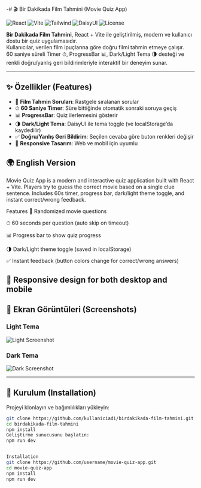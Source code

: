 -# 🎬 Bir Dakikada Film Tahmini (Movie Quiz App)

![React](https://img.shields.io/badge/React-18.0-blue?logo=react)
![Vite](https://img.shields.io/badge/Vite-4.0-purple?logo=vite)
![Tailwind](https://img.shields.io/badge/TailwindCSS-3.0-38bdf8?logo=tailwindcss)
![DaisyUI](https://img.shields.io/badge/DaisyUI-4.0-ff69b4?logo=daisyui)
![License](https://img.shields.io/badge/license-MIT-green)

**Bir Dakikada Film Tahmini**, React + Vite ile geliştirilmiş, modern ve kullanıcı dostu bir quiz uygulamasıdır.  
Kullanıcılar, verilen film ipuçlarına göre doğru filmi tahmin etmeye çalışır.  
60 saniye süreli Timer ⏱, ProgressBar 📊, Dark/Light Tema 🌗 desteği ve renkli doğru/yanlış geri bildirimleriyle interaktif bir deneyim sunar.

---

## ✨ Özellikler (Features)

- 🎥 **Film Tahmin Soruları**: Rastgele sıralanan sorular  
- ⏱ **60 Saniye Timer**: Süre bittiğinde otomatik sonraki soruya geçiş  
- 📊 **ProgressBar**: Quiz ilerlemesini gösterir  
- 🌗 **Dark/Light Tema**: DaisyUI ile tema toggle (ve localStorage’da kaydedilir)  
- ✅ **Doğru/Yanlış Geri Bildirim**: Seçilen cevaba göre buton renkleri değişir  
- 📱 **Responsive Tasarım**: Web ve mobil için uyumlu


## 🌍 English Version

Movie Quiz App is a modern and interactive quiz application built with React + Vite.
Players try to guess the correct movie based on a single clue sentence.
Includes 60s timer, progress bar, dark/light theme toggle, and instant correct/wrong feedback.

Features
🎥 Randomized movie questions

⏱ 60 seconds per question (auto skip on timeout)

📊 Progress bar to show quiz progress

🌗 Dark/Light theme toggle (saved in localStorage)

✅ Instant feedback (button colors change for correct/wrong answers)

📱 Responsive design for both desktop and mobile
---

## 📸 Ekran Görüntüleri (Screenshots)

### Light Tema
![Light Screenshot](screenshots/light-theme.png)

### Dark Tema
![Dark Screenshot](screenshots/dark-theme.png)

---

## 🚀 Kurulum (Installation)

Projeyi klonlayın ve bağımlılıkları yükleyin:

```bash
git clone https://github.com/kullaniciadi/birdakikada-film-tahmini.git
cd birdakikada-film-tahmini
npm install
Geliştirme sunucusunu başlatın:
npm run dev


Installation
git clone https://github.com/username/movie-quiz-app.git
cd movie-quiz-app
npm install
npm run dev






